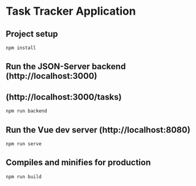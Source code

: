 # Task Tracker Application

## Project setup

```
npm install
```

## Run the JSON-Server backend (http://localhost:3000)
## (http://localhost:3000/tasks)

```
npm run backend
```

## Run the Vue dev server (http://localhost:8080)

```
npm run serve
```

## Compiles and minifies for production

```
npm run build
```

